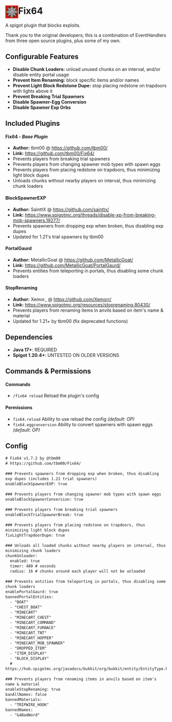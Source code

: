 

# Fix64 <img align="left" src="icon.png" alt="Item64 Icon" width="40"/>
A spigot plugin that blocks exploits.

Thank you to the original developers; this is a combination of EventHandlers from three open source plugins, plus some of my own.


## Configurable Features
- **Disable Chunk Loaders:** unload unused chunks on an interval, and/or disable entity portal usage
- **Prevent Item Renaming:** block specific items and/or names
- **Prevent Light Block Redstone Dupe:** stop placing redstone on trapdoors with lights above it
- **Prevent Breaking Trial Spawners**
- **Disable Spawner-Egg Conversion**
- **Disable Spawner Exp Orbs**


## Included Plugins
#### Fix64 *- Base Plugin*  
- **Author:** tbm00 @ https://github.com/tbm00/  
- **Link:** https://github.com/tbm00/Fix64/  
- Prevents players from breaking trial spawners
- Prevents players from changing spawner mob types with spawn eggs
- Prevents players from placing redstone on trapdoors, thus minimizing light block dupes
- Unloads chunks without nearby players on interval, thus minimizing chunk loaders

#### BlockSpawnerEXP  
- **Author:** SainttX @ https://github.com/sainttx/  
- **Link:** https://www.spigotmc.org/threads/disable-xp-from-breaking-mob-spawners.19277/  
- Prevents spawners from dropping exp when broken, thus disabling exp dupes
- Updated for 1.21's trial spawners by tbm00
  
#### PortalGaurd  
- **Author:** MetallicGoat @ https://github.com/MetallicGoat/  
- **Link:** https://github.com/MetallicGoat/PortalGaurd/  
- Prevents entities from teleporting in portals, thus disabling some chunk loaders
  
#### StopRenaming  
- **Author:** Xemor_ @ https://github.com/Xemorr/  
- **Link:** https://www.spigotmc.org/resources/stoprenaming.80430/  
- Prevents players from renaming items in anvils based on item's name & material
- Updated for 1.21+ by tbm00 (fix deprecated functions)


## Dependencies
- **Java 17+**: REQUIRED
- **Spigot 1.20.4+**: UNTESTED ON OLDER VERSIONS


## Commands & Permissions
#### Commands
- `/fix64 reload` Reload the plugin's config
#### Permissions
- `fix64.reload` Ability to use reload the config *(default: OP)*
- `fix64.eggconversion` Ability to convert spawners with spawn eggs *(default: OP)*


## Config
```
# Fix64 v1.7.2 by @tbm00
# https://github.com/tbm00/Fix64/

### Prevents spawners from dropping exp when broken, thus disabling exp dupes (includes 1.21 trial spawners)
enableBlockSpawnerEXP: true

### Prevents players from changing spawner mob types with spawn eggs
enableBlockSpawnerConversion: true

### Prevents players from breaking trial spawners
enableBlockTrialSpawnerBreak: true

### Prevents players from placing redstone on trapdoors, thus minimizing light block dupes
fixLightTrapdoorDupe: true

### Unloads all loaded chunks without nearby players on interval, thus minimizing chunk loaders
chunkUnloader:
  enabled: true
  timer: 480 # seconds
  radius: 16 # chunks around each player will not be unloaded

### Prevents entities from teleporting in portals, thus disabling some chunk loaders
enablePortalGaurd: true
bannedPortalEntities:
  - "BOAT"
  - "CHEST_BOAT"
  - "MINECART"
  - "MINECART_CHEST"
  - "MINECART_COMMAND"
  - "MINECART_FURNACE"
  - "MINECART_TNT"
  - "MINECART_HOPPER"
  - "MINECART_MOB_SPAWNER"
  - "DROPPED_ITEM"
  - "ITEM_DISPLAY"
  - "BLOCK_DISPLAY"
  # https://hub.spigotmc.org/javadocs/bukkit/org/bukkit/entity/EntityType.html

### Prevents players from renaming items in anvils based on item's name & material
enableStopRenaming: true
banAllNames: false
bannedMaterials:
  - "TRIPWIRE_HOOK"
bannedNames:
  - "&4BadWord"
```
